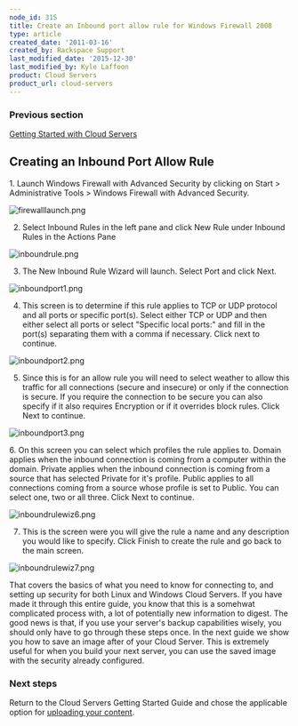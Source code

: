 ```yaml
---
node_id: 315
title: Create an Inbound port allow rule for Windows Firewall 2008
type: article
created_date: '2011-03-16'
created_by: Rackspace Support
last_modified_date: '2015-12-30'
last_modified_by: Kyle Laffoon
product: Cloud Servers
product_url: cloud-servers
---
```


### Previous section

[Getting Started with Cloud
Servers](https://www.rackspace.com/knowledge_center/getting-started/cloud-servers)





<span class="mw-headline">Creating an Inbound Port Allow Rule </span>
---------------------------------------------------------------------

1\. Launch Windows Firewall with Advanced Security by clicking on Start
&gt; Administrative Tools &gt; Windows Firewall with Advanced Security.

![firewalllaunch.png](http://c0625232.cdn.cloudfiles.rackspacecloud.com/firewalllaunch.png)


2. Select Inbound Rules in the left pane and click New Rule under
Inbound Rules in the Actions Pane

![inboundrule.png](http://c0625232.cdn.cloudfiles.rackspacecloud.com/inboundrule.png)


3. The New Inbound Rule Wizard will launch. Select Port and click Next.

![inboundport1.png](http://c0625232.cdn.cloudfiles.rackspacecloud.com/inboundport1.png)


4. This screen is to determine if this rule applies to TCP or UDP
protocol and all ports or specific port(s). Select either TCP or UDP and
then either select all ports or select "Specific local ports:" and fill
in the port(s) separating them with a comma if necessary. Click next to
continue.

![inboundport2.png](http://c0625232.cdn.cloudfiles.rackspacecloud.com/inboundport2.png)


5. Since this is for an allow rule you will need to select weather to
allow this traffic for all connections (secure and insecure) or only if
the connection is secure. If you require the connection to be secure you
can also specify if it also requires Encryption or if it overrides block
rules. Click Next to continue.

![inboundport3.png](http://c0625232.cdn.cloudfiles.rackspacecloud.com/inboundport3.png)

6\. On this screen you can select which profiles the rule applies to.
Domain applies when the inbound connection is coming from a computer
within the domain. Private applies when the inbound connection is coming
from a source that has selected Private for it's profile. Public applies
to all connections coming from a source whose profile is set to Public.
You can select one, two or all three. Click Next to continue.

![inboundrulewiz6.png](http://c0625232.cdn.cloudfiles.rackspacecloud.com/inboundrulewiz6.png)


7. This is the screen were you will give the rule a name and any
description you would like to specify. Click Finish to create the rule
and go back to the main screen.

![inboundrulewiz7.png](http://c0625232.cdn.cloudfiles.rackspacecloud.com/inboundrulewiz7.png)



That covers the basics of what you need to know for connecting to, and
setting up security for both Linux and Windows Cloud Servers.  If you
have made it through this entire guide, you know that this is a somehwat
complicated process with, a lot of potentially new information to
digest.  The good news is that, if you use your server's backup
capabilities wisely, you should only have to go through these steps
once.  In the next guide we show you how to save an image after of your
Cloud Server.  This is extremely useful for when you build your next
server, you can use the saved image with the security already
configured.



### Next steps

Return to the Cloud Servers Getting Started Guide and chose the
applicable option for [uploading your
content](https://admin.rackspace.com/knowledge_center/article/introducing-the-rackspace-cloud-control-panel).


